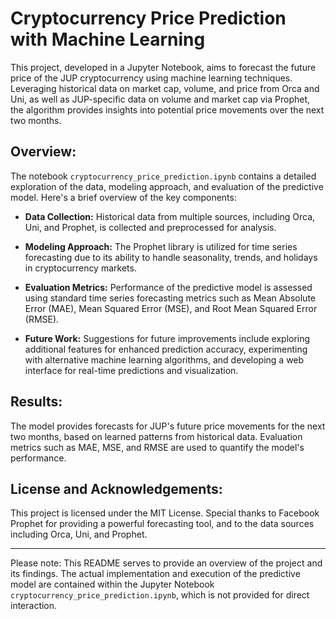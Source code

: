 # Cryptocurrency Price Prediction with Machine Learning

This project, developed in a Jupyter Notebook, aims to forecast the future price of the JUP cryptocurrency using machine learning techniques. Leveraging historical data on market cap, volume, and price from Orca and Uni, as well as JUP-specific data on volume and market cap via Prophet, the algorithm provides insights into potential price movements over the next two months.

## Overview:

The notebook `cryptocurrency_price_prediction.ipynb` contains a detailed exploration of the data, modeling approach, and evaluation of the predictive model. Here's a brief overview of the key components:

- **Data Collection:** Historical data from multiple sources, including Orca, Uni, and Prophet, is collected and preprocessed for analysis.

- **Modeling Approach:** The Prophet library is utilized for time series forecasting due to its ability to handle seasonality, trends, and holidays in cryptocurrency markets.

- **Evaluation Metrics:** Performance of the predictive model is assessed using standard time series forecasting metrics such as Mean Absolute Error (MAE), Mean Squared Error (MSE), and Root Mean Squared Error (RMSE).

- **Future Work:** Suggestions for future improvements include exploring additional features for enhanced prediction accuracy, experimenting with alternative machine learning algorithms, and developing a web interface for real-time predictions and visualization.

## Results:

The model provides forecasts for JUP's future price movements for the next two months, based on learned patterns from historical data. Evaluation metrics such as MAE, MSE, and RMSE are used to quantify the model's performance.

## License and Acknowledgements:

This project is licensed under the MIT License. Special thanks to Facebook Prophet for providing a powerful forecasting tool, and to the data sources including Orca, Uni, and Prophet.

---

Please note: This README serves to provide an overview of the project and its findings. The actual implementation and execution of the predictive model are contained within the Jupyter Notebook `cryptocurrency_price_prediction.ipynb`, which is not provided for direct interaction.
